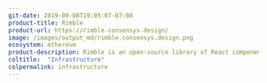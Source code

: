 ```yaml
---
git-date: 2019-09-08T19:05:07-07:00
product-title: Rimble
product-url: https://rimble.consensys.design/
image: /images/output_md/rimble.consensys.design.png
ecosystem: ethereum
product-description: Rimble is an open-source library of React components and guides to help you make dApps everyone can use.
coltitle:  "Infrastructure"
colpermalink: infrastructure
---
```

